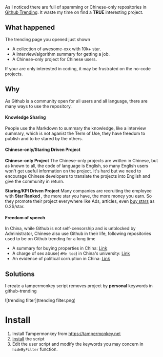 As I noticed there are full of spamming or Chinese-only repositories in [Github Trending](https://github.com/trending). It waste my time on find a **TRUE** interesting project.

<!--more-->

## What happened

The trending page you opened just shown

* A collection of awesome-xxx with 10k+ star.
* A interview/algorithm summary for getting a job.
* A Chinese-only project for Chinese users.

If your are only interested in coding, it may be frustrated on the no-code projects.



## Why

As Github is a community open for all users and all language, there are many ways to use the repository.

#### Knowledge Sharing

People use the Markdown to summary the knowledge, like a interview summary, which is not aganist the Term of Use, they have freedom to publish and to be stared by the others.

#### Chinese-only/Staring Driven Project
**Chinese-only Project**
The Chinese-only projects are written in Chinese, but as known to all, the code of language is English, so many English users won't get useful information on the project. It's hard but we need to encourage Chinese developers to translate the projects into English and give the community in return.

**Staring/KPI Driven Project**
Many companies are recruiting the employee with **Star Ranked** , the more star you have, the more money you earn. So they promote their project everywhere like Ads, articles, even [buy stars](https://juejin.im/post/5b8c9310f265da4361530560) as 0.2$/star.

#### Freedom of speech

In China, while Github is not self-censorship and is unblocked by Administrator, Chinese also use Github in their life, following repositories used to be on Github trending for a long time

* A summary for buying properties in China: [Link](https://github.com/houshanren/hangzhou_house_knowledge)
* A charge of sex abuse( `#Me too`) in China's university: [Link](https://github.com/sikaozhe1997/Xin-Yue)
* An evidence of political corruption in China: [Link](https://github.com/programthink/zhao)



## Solutions

I create a tampermonkey script removes project by **personal** keywords in github-trending

![trending filter](trending filter.png)

# Install 

1. Install Tampermonkey from https://tampermonkey.net
2. [Install](https://github.com/miao1007/github-trending-filter/raw/master/trendingfilter.user.js) the script 
3. Edit the user script and modify the keywords you may concern in `hideByFilter` function.
